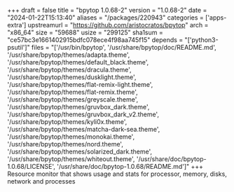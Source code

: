 +++
draft = false
title = "bpytop 1.0.68-2"
version = "1.0.68-2"
date = "2024-01-22T15:13:40"
aliases = "/packages/220943"
categories = ['apps-extra']
upstreamurl = "https://github.com/aristocratos/bpytop"
arch = "x86_64"
size = "59688"
usize = "299125"
sha1sum = "ce57bc3e1661402915bdfc078ece4f98aa745f15"
depends = "['python3-psutil']"
files = "['/usr/bin/bpytop', '/usr/share/bpytop/doc/README.md', '/usr/share/bpytop/themes/adapta.theme', '/usr/share/bpytop/themes/default_black.theme', '/usr/share/bpytop/themes/dracula.theme', '/usr/share/bpytop/themes/dusklight.theme', '/usr/share/bpytop/themes/flat-remix-light.theme', '/usr/share/bpytop/themes/flat-remix.theme', '/usr/share/bpytop/themes/greyscale.theme', '/usr/share/bpytop/themes/gruvbox_dark.theme', '/usr/share/bpytop/themes/gruvbox_dark_v2.theme', '/usr/share/bpytop/themes/kyli0x.theme', '/usr/share/bpytop/themes/matcha-dark-sea.theme', '/usr/share/bpytop/themes/monokai.theme', '/usr/share/bpytop/themes/nord.theme', '/usr/share/bpytop/themes/solarized_dark.theme', '/usr/share/bpytop/themes/whiteout.theme', '/usr/share/doc/bpytop-1.0.68/LICENSE', '/usr/share/doc/bpytop-1.0.68/README.md']"
+++
Resource monitor that shows usage and stats for processor, memory, disks, network and processes